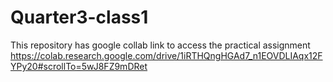 # Quarter3-class1
This repository has google collab link to access the practical assignment 
https://colab.research.google.com/drive/1iRTHQngHGAd7_n1EOVDLIAqx12FYPy20#scrollTo=5wJ8FZ9mDRet
